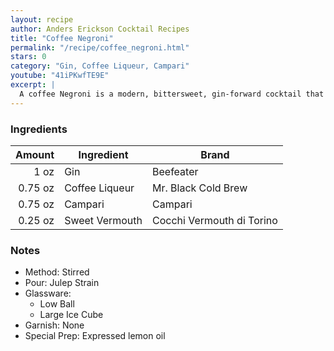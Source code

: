 ```yaml
---
layout: recipe
author: Anders Erickson Cocktail Recipes
title: "Coffee Negroni"
permalink: "/recipe/coffee_negroni.html"
stars: 0
category: "Gin, Coffee Liqueur, Campari"
youtube: "41iPKwfTE9E"
excerpt: |
  A coffee Negroni is a modern, bittersweet, gin-forward cocktail that's made with coffee liqueur, gin, Campari, and sweet vermouth.
---
```


### Ingredients

|  Amount | Ingredient     | Brand                     |
| ------: | -------------- | ------------------------- |
|    1 oz | Gin            | Beefeater                 |
| 0.75 oz | Coffee Liqueur | Mr. Black Cold Brew       |
| 0.75 oz | Campari        | Campari                   |
| 0.25 oz | Sweet Vermouth | Cocchi Vermouth di Torino |

### Notes

- Method: Stirred
- Pour: Julep Strain
- Glassware:
  - Low Ball
  - Large Ice Cube
- Garnish: None
- Special Prep: Expressed lemon oil
